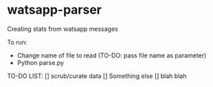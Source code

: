 # watsapp-parser
Creating stats from watsapp messages

To run: 
- Change name of file to read (TO-DO: pass file name as parameter) 
- Python parse.py


TO-DO LIST: 
[] scrub/curate data 
[] Something else 
[] blah blah
